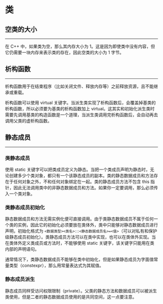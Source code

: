# 类

## 空类的大小

---

在 C++ 中，如果类为空，那么其内存大小为 1。这是因为即使类中没有内容，但它仍需要一块内存来表示类的存在，因此空类的大小为 1 字节。

## 析构函数

---

析构函数用于在结束程序（比如关闭文件、释放内存等）之前释放资源，且不能继承或重载。

析构函数可以使用 virtual 关键字。当派生类实现了析构函数后，会覆盖掉基类的析构函数，所以必须要为基类的析构函数加上 virtual。这其实和初始化派生类时需要先调用基类的构造函数是一个道理，当派生类调用完析构函数后，会自动再去调用父类的虚析构函数。

## 静态成员

---

### 类静态成员

使用 static 关键字可以把类成员定义为静态。当把一个类成员声明为静态时，无论创建多少个类对象，都只有一个该静态成员的副本。类的静态数据成员和方法存在于任何对象之外，不和任何对象绑定在一起。类的静态成员方法不包含 this 指针，因此无法调用类中的非静态数据成员和方法。如果你一定要调用，那么必须传入一个类对象。

### 类静态成员初始化

静态数据成员和方法无需实例化便可直接调用。由于类静态数据成员不属于任何一个类的实例，因此它的初始化必须要放在类体外，类中只能够对静态数据成员进行声明，初始化格式为 `<数据类型><类名>::<静态数据成员名>=<值>`（可以对私有和保护级静态成员初始化）。类静态成员方法可以在类中实现，也可以在类体外实现。当在类体外定义类成员或方法时，不能够使用 static 关键字，该关键字只能用在类内部的声明语句。

通常情况下，类静态数据成员不能够在类中初始化，但是如果静态成员为字面值常量类型（constexpr），那么用常量表达式为其赋值。

### 静态成员派生

静态成员同样受访问权限限制（private）。父类的静态方法和数据成员可以被派生类使用，但是二者的静态数据成员使用的是共同空间，这一点要注意。